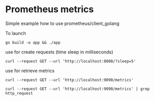 # Prometheus metrics

Simple example how to use prometheus/client_golang


To launch

`go build -o app && ./app`

use for create requests (time sleep in milliseconds)

`curl --request GET --url 'http://localhost:8080/?sleep=5' `

use for retrieve metrics
```
curl --request GET --url 'http://localhost:9090/metrics'

curl --request GET --url 'http://localhost:9090/metrics' | grep http_request
```